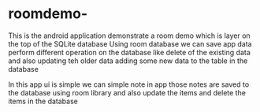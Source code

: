 # roomdemo-
This is the android application demonstrate a room demo which is layer on the top of the SQLite database 
Using room database we can save app data perform different operation on the database like delete of the existing data and also updating teh older data adding some new data to the table in the database 

In this app ui is simple we can simple note in app those notes are saved to the database using room library and also update the items and delete the items in the database
